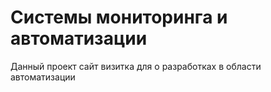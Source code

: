 # Системы мониторинга и автоматизации

Данный проект сайт визитка для о разработках в области автоматизации